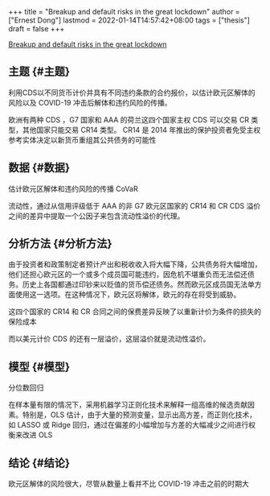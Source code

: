 +++
title = "Breakup and default risks in the great lockdown"
author = ["Ernest Dong"]
lastmod = 2022-01-14T14:57:42+08:00
tags = ["thesis"]
draft = false
+++

[Breakup and default risks in the great lockdown](https://www.sciencedirect.com/science/article/pii/S0378426621002600)


## 主题 {#主题}

利用CDS以不同货币计价并具有不同违约条款的合约报价，以估计欧元区解体的风险以及 COVID-19 冲击后解体和违约风险的传播。

欧洲有两种 CDS ，G7 国家和 AAA 的荷兰这四个国家主权 CDS 可以交易 CR 类型，其他国家只能交易 CR14 类型。
CR14 是 2014 年推出的保护投资者免受主权参考实体决定以新货币重组其公共债务的可能性


## 数据 {#数据}

估计欧元区解体和违约风险的传播 CoVaR

流动性，通过从信用评级低于 AAA 的非 G7 欧元区国家的 CR14 和 CR CDS 溢价之间的差异中提取一个公因子来包含流动性溢价的代理。


## 分析方法 {#分析方法}

由于投资者和政策制定者预计产出和税收收入将大幅下降，公共债务将大幅增加，他们还担心欧元区的一个或多个成员国可能违约，因危机不堪重负而无法偿还债务。历史上各国都通过印钞来以贬值的货币偿还债务。然而欧元区成员国无法单方面使用这一选项。在这种情况下，欧元区将解体，欧元的存在将受到威胁。

这四个国家的 CR14 和 CR 合同之间的保费差异反映了以重新计价为条件的损失的保险成本

而以美元计价 CDS 的还有一层溢价，这层溢价就是流动性溢价。


## 模型 {#模型}

分位数回归

在样本量有限的情况下，采用机器学习正则化技术来解释一组高维的候选贡献因素。特别是，OLS 估计，由于大量的预测变量，显示出高方差，而正则化技术，如 LASSO 或 Ridge 回归，通过在偏差的小幅增加与方差的大幅减少之间进行权衡来改进 OLS


## 结论 {#结论}

欧元区解体的风险很大，尽管从数量上看并不比 COVID-19 冲击之前的时期大

<style>.csl-entry{text-indent: -1.5em; margin-left: 1.5em;}</style><div class="csl-bib-body">
</div>